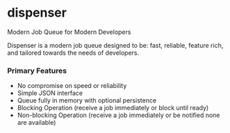 # dispenser
Modern Job Queue for Modern Developers

Dispenser is a modern job queue designed to be: fast, reliable, feature rich, and tailored towards the needs of developers.

### Primary Features
- No compromise on speed or reliability
- Simple JSON interface
- Queue fully in memory with optional persistence
- Blocking Operation (receive a job immediately or block until ready)
- Non-blocking Operation (receive a job immediately or be notified none are available)
